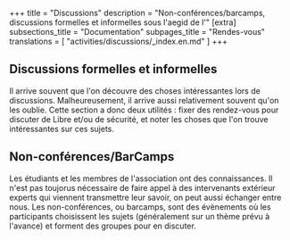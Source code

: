 +++
title = "Discussions"
description = "Non-conférences/barcamps, discussions formelles et informelles sous l'aegid de l'"
[extra]
subsections_title = "Documentation"
subpages_title = "Rendes-vous"
translations = [
    "activities/discussions/_index.en.md"
]
+++

## Discussions formelles et informelles

Il arrive souvent que l'on découvre des choses intéressantes lors de
discussions. Malheureusement, il arrive aussi relativement souvent qu'on les
oublie. Cette section a donc deux utilités : fixer des rendez-vous pour
discuter de Libre et/ou de sécurité, et noter les choses que l'on trouve
intéressantes sur ces sujets.

## Non-conférences/BarCamps

Les étudiants et les membres de l'association ont des connaissances. Il n'est
pas toujorus nécessaire de faire appel à des intervenants extérieur experts qui
viennent transmettre leur savoir, on peut aussi échanger entre nous. Les
non-conférences, ou barcamps, sont des évènements où les participants
choisissent les sujets (généralement sur un thème prévu à l'avance) et forment
des groupes pour en discuter. 
